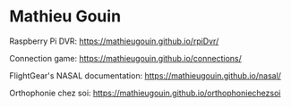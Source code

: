 # Mathieu Gouin

Raspberry Pi DVR: <https://mathieugouin.github.io/rpiDvr/>

Connection game: <https://mathieugouin.github.io/connections/>

FlightGear's NASAL documentation: <https://mathieugouin.github.io/nasal/>

Orthophonie chez soi: <https://mathieugouin.github.io/orthophoniechezsoi>
